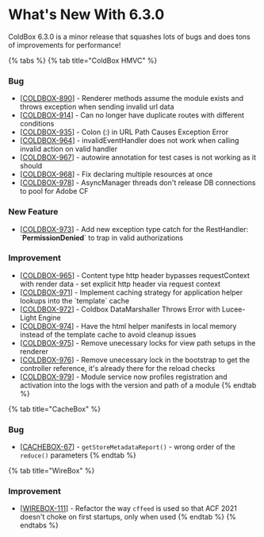 # What's New With 6.3.0

ColdBox 6.3.0 is a minor release that squashes lots of bugs and does tons of improvements for performance!

{% tabs %}
{% tab title="ColdBox HMVC" %}
### Bug

* \[[COLDBOX-890](https://ortussolutions.atlassian.net/browse/COLDBOX-890)\] - Renderer methods assume the module exists and throws exception when sending invalid url data
* \[[COLDBOX-914](https://ortussolutions.atlassian.net/browse/COLDBOX-914)\] - Can no longer have duplicate routes with different conditions
* \[[COLDBOX-935](https://ortussolutions.atlassian.net/browse/COLDBOX-935)\] - Colon \(:\) in URL Path Causes Exception Error
* \[[COLDBOX-964](https://ortussolutions.atlassian.net/browse/COLDBOX-964)\] - invalidEventHandler does not work when calling invalid action on valid handler
* \[[COLDBOX-967](https://ortussolutions.atlassian.net/browse/COLDBOX-967)\] - autowire annotation for test cases is not working as it should
* \[[COLDBOX-968](https://ortussolutions.atlassian.net/browse/COLDBOX-968)\] - Fix declaring multiple resources at once
* \[[COLDBOX-978](https://ortussolutions.atlassian.net/browse/COLDBOX-978)\] - AsyncManager threads don't release DB connections to pool for Adobe CF

### New Feature

* \[[COLDBOX-973](https://ortussolutions.atlassian.net/browse/COLDBOX-973)\] - Add new exception type catch for the RestHandler: \`**PermissionDenied**\` to trap in valid authorizations

### Improvement

* \[[COLDBOX-965](https://ortussolutions.atlassian.net/browse/COLDBOX-965)\] - Content type http header bypasses requestContext with render data - set explicit http header via request context
* \[[COLDBOX-971](https://ortussolutions.atlassian.net/browse/COLDBOX-971)\] - Implement caching strategy for application helper lookups into the \`template\` cache
* \[[COLDBOX-972](https://ortussolutions.atlassian.net/browse/COLDBOX-972)\] - Coldbox DataMarshaller Throws Error with Lucee-Light Engine
* \[[COLDBOX-974](https://ortussolutions.atlassian.net/browse/COLDBOX-974)\] - Have the html helper manifests in local memory instead of the template cache to avoid cleanup issues
* \[[COLDBOX-975](https://ortussolutions.atlassian.net/browse/COLDBOX-975)\] - Remove unecessary locks for view path setups in the renderer
* \[[COLDBOX-976](https://ortussolutions.atlassian.net/browse/COLDBOX-976)\] - Remove unecessary lock in the bootstrap to get the controller reference, it's already there for the reload checks
* \[[COLDBOX-979](https://ortussolutions.atlassian.net/browse/COLDBOX-979)\] - Module service now profiles registration and activation into the logs with the version and path of a module
{% endtab %}

{% tab title="CacheBox" %}
### Bug

* \[[CACHEBOX-67](https://ortussolutions.atlassian.net/browse/CACHEBOX-67)\] - `getStoreMetadataReport()` - wrong order of the `reduce()` parameters
{% endtab %}

{% tab title="WireBox" %}
### Improvement

* \[[WIREBOX-111](https://ortussolutions.atlassian.net/browse/WIREBOX-111)\] - Refactor the way `cffeed` is used so that ACF 2021 doesn't choke on first startups, only when used
{% endtab %}
{% endtabs %}



